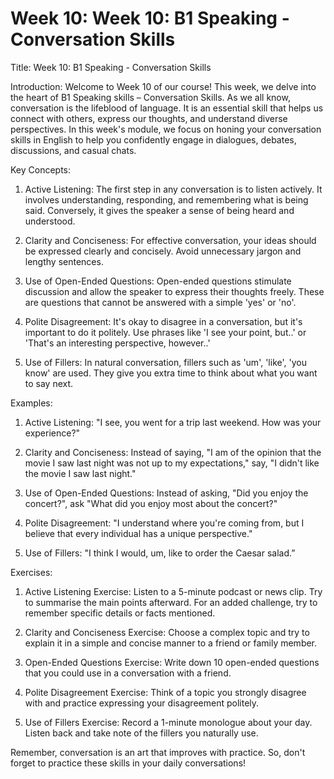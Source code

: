 # Week 10: Week 10: B1 Speaking - Conversation Skills

Title: Week 10: B1 Speaking - Conversation Skills

Introduction:
Welcome to Week 10 of our course! This week, we delve into the heart of B1 Speaking skills – Conversation Skills. As we all know, conversation is the lifeblood of language. It is an essential skill that helps us connect with others, express our thoughts, and understand diverse perspectives. In this week's module, we focus on honing your conversation skills in English to help you confidently engage in dialogues, debates, discussions, and casual chats.

Key Concepts:

1. Active Listening: The first step in any conversation is to listen actively. It involves understanding, responding, and remembering what is being said. Conversely, it gives the speaker a sense of being heard and understood.

2. Clarity and Conciseness: For effective conversation, your ideas should be expressed clearly and concisely. Avoid unnecessary jargon and lengthy sentences. 

3. Use of Open-Ended Questions: Open-ended questions stimulate discussion and allow the speaker to express their thoughts freely. These are questions that cannot be answered with a simple 'yes' or 'no'. 

4. Polite Disagreement: It's okay to disagree in a conversation, but it's important to do it politely. Use phrases like 'I see your point, but..' or 'That's an interesting perspective, however..'

5. Use of Fillers: In natural conversation, fillers such as 'um', 'like', 'you know' are used. They give you extra time to think about what you want to say next.

Examples:

1. Active Listening: "I see, you went for a trip last weekend. How was your experience?"

2. Clarity and Conciseness: Instead of saying, "I am of the opinion that the movie I saw last night was not up to my expectations," say, "I didn't like the movie I saw last night."

3. Use of Open-Ended Questions: Instead of asking, "Did you enjoy the concert?", ask "What did you enjoy most about the concert?"

4. Polite Disagreement: "I understand where you're coming from, but I believe that every individual has a unique perspective."

5. Use of Fillers: "I think I would, um, like to order the Caesar salad.”

Exercises:

1. Active Listening Exercise: Listen to a 5-minute podcast or news clip. Try to summarise the main points afterward. For an added challenge, try to remember specific details or facts mentioned.

2. Clarity and Conciseness Exercise: Choose a complex topic and try to explain it in a simple and concise manner to a friend or family member.

3. Open-Ended Questions Exercise: Write down 10 open-ended questions that you could use in a conversation with a friend.

4. Polite Disagreement Exercise: Think of a topic you strongly disagree with and practice expressing your disagreement politely.

5. Use of Fillers Exercise: Record a 1-minute monologue about your day. Listen back and take note of the fillers you naturally use.

Remember, conversation is an art that improves with practice. So, don't forget to practice these skills in your daily conversations!